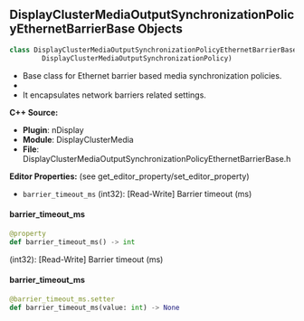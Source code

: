 ## DisplayClusterMediaOutputSynchronizationPolicyEthernetBarrierBase Objects

```python
class DisplayClusterMediaOutputSynchronizationPolicyEthernetBarrierBase(
        DisplayClusterMediaOutputSynchronizationPolicy)
```

* Base class for Ethernet barrier based media synchronization policies.
*
* It encapsulates network barriers related settings.

**C++ Source:**

- **Plugin**: nDisplay
- **Module**: DisplayClusterMedia
- **File**: DisplayClusterMediaOutputSynchronizationPolicyEthernetBarrierBase.h

**Editor Properties:** (see get_editor_property/set_editor_property)

- ``barrier_timeout_ms`` (int32):  [Read-Write] Barrier timeout (ms)

<a id="unreal.DisplayClusterMediaOutputSynchronizationPolicyEthernetBarrierBase.barrier_timeout_ms"></a>

#### barrier_timeout_ms

```python
@property
def barrier_timeout_ms() -> int
```

(int32):  [Read-Write] Barrier timeout (ms)

<a id="unreal.DisplayClusterMediaOutputSynchronizationPolicyEthernetBarrierBase.barrier_timeout_ms"></a>

#### barrier_timeout_ms

```python
@barrier_timeout_ms.setter
def barrier_timeout_ms(value: int) -> None
```

<a id="unreal.DisplayClusterMediaOutputSynchronizationPolicyEthernetBarrier"></a>